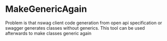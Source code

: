 # MakeGenericAgain
Problem is that nswag client code generation from open api specification or swagger generates classes without generics. This tool can be used afterwards to make classes generic again
